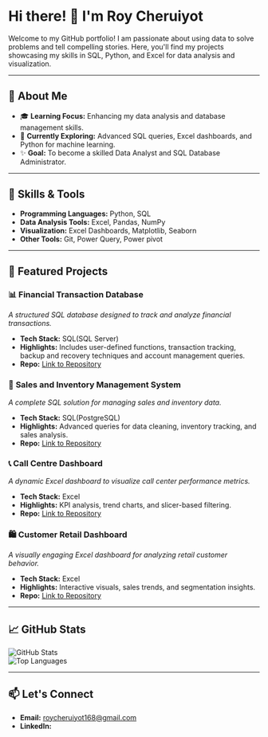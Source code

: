 # Hi there! 👋 I'm Roy Cheruiyot 

Welcome to my GitHub portfolio! I am passionate about using data to solve problems and tell compelling stories. Here, you'll find my projects showcasing my skills in SQL, Python, and Excel for data analysis and visualization.  

------------

## 🚀 About Me  
- 🎓 **Learning Focus:** Enhancing my data analysis and database management skills.  
- 🌱 **Currently Exploring:** Advanced SQL queries, Excel dashboards, and Python for machine learning.  
- ✨ **Goal:** To become a skilled Data Analyst and SQL Database Administrator.  

----------

## 💼 Skills & Tools  
- **Programming Languages:** Python, SQL  
- **Data Analysis Tools:** Excel, Pandas, NumPy  
- **Visualization:** Excel Dashboards, Matplotlib, Seaborn  
- **Other Tools:** Git, Power Query, Power pivot  

---

## 📂 Featured Projects  

### 📊 **Financial Transaction Database**  
*A structured SQL database designed to track and analyze financial transactions.*  
- **Tech Stack:** SQL(SQL Server)  
- **Highlights:** Includes user-defined functions, transaction tracking, backup and recovery techniques and account management queries.  
- **Repo:** [Link to Repository](#)  

### 🛒 **Sales and Inventory Management System**  
*A complete SQL solution for managing sales and inventory data.*  
- **Tech Stack:** SQL(PostgreSQL)  
- **Highlights:** Advanced queries for data cleaning, inventory tracking, and sales analysis.  
- **Repo:** [Link to Repository](#)  

### 📞 **Call Centre Dashboard**  
*A dynamic Excel dashboard to visualize call center performance metrics.*  
- **Tech Stack:** Excel  
- **Highlights:** KPI analysis, trend charts, and slicer-based filtering.  
- **Repo:** [Link to Repository](#)  

### 🛍️ **Customer Retail Dashboard**  
*A visually engaging Excel dashboard for analyzing retail customer behavior.*  
- **Tech Stack:** Excel  
- **Highlights:** Interactive visuals, sales trends, and segmentation insights.  
- **Repo:** [Link to Repository](#)  

---

## 📈 GitHub Stats  
![GitHub Stats](https://github-readme-stats.vercel.app/api?username=your-username&show_icons=true&theme=radical)  
![Top Languages](https://github-readme-stats.vercel.app/api/top-langs/?username=your-username&layout=compact&theme=radical)  

---

## 📫 Let's Connect  
- **Email:** roycheruiyot168@gmail.com  
- **LinkedIn:**   


